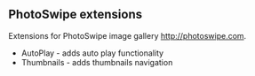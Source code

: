 ## PhotoSwipe extensions
Extensions for PhotoSwipe image gallery http://photoswipe.com.

 * AutoPlay - adds auto play functionality 
 * Thumbnails - adds thumbnails navigation